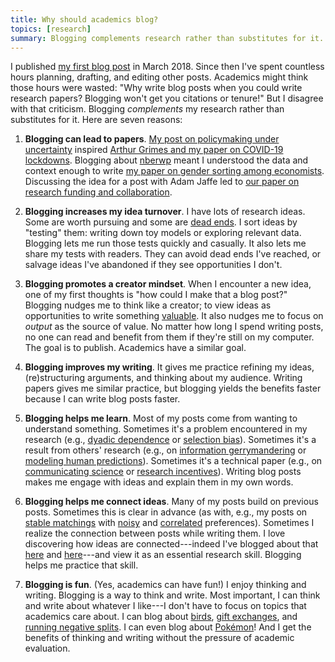 ```yaml
---
title: Why should academics blog?
topics: [research]
summary: Blogging complements research rather than substitutes for it.
---
```


I published [my first blog post](/blog/habitat-choices-first-generation-pokemon/) in March 2018.
Since then I've spent countless hours planning, drafting, and editing other posts.
Academics might think those hours were wasted:
"Why write blog posts when you could write research papers?
Blogging won't get you citations or tenure!"
But I disagree with that criticism.
Blogging *complements* my research rather than substitutes for it.
Here are seven reasons:

1. **Blogging can lead to papers**.
[My post on policymaking under uncertainty](/blog/policymaking-under-uncertainty/) inspired [Arthur Grimes and my paper on COVID-19 lockdowns](/blog/covid-19-lockdown-two-sided-uncertainty/).
Blogging about [nberwp](https://github.com/bldavies/nberwp/) meant I understood the data and context enough to write [my paper on gender sorting among economists](/blog/gender-sorting-economists/).
Discussing the idea for a post with Adam Jaffe led to [our paper on research funding and collaboration](/blog/research-funding-collaboration/).

2. **Blogging increases my idea turnover**.
I have lots of research ideas.
Some are worth pursuing and some are [dead ends](/blog/dead-ends/).
I sort ideas by "testing" them: writing down toy models or exploring relevant data.
Blogging lets me run those tests quickly and casually.
It also lets me share my tests with readers.
They can avoid dead ends I've reached, or salvage ideas I've abandoned if they see opportunities I don't.

3. **Blogging promotes a creator mindset**.
When I encounter a new idea, one of my first thoughts is "how could I make that a blog post?"
Blogging nudges me to think like a creator; to view ideas as opportunities to write something [valuable](https://youtu.be/vtIzMaLkCaM?t=823).
It also nudges me to focus on *output* as the source of value.
No matter how long I spend writing posts, no one can read and benefit from them if they're still on my computer.
The goal is to publish.
Academics have a similar goal.

4. **Blogging improves my writing**.
It gives me practice refining my ideas, (re)structuring arguments, and thinking about my audience.
Writing papers gives me similar practice, but blogging yields the benefits faster because I can write blog posts faster.

5. **Blogging helps me learn**.
Most of my posts come from wanting to understand something.
Sometimes it's a problem encountered in my research (e.g., [dyadic dependence](/blog/dyadic-dependence) or [selection bias](/blog/understanding-selection-bias/)).
Sometimes it's a result from others' research (e.g., on [information gerrymandering](/blog/information-gerrymandering/) or [modeling human predictions](/blog/improving-human-predictions/)).
Sometimes it's a technical paper (e.g., on [communicating science](/blog/communicating-science/) or [research incentives](/blog/research-incentives-evolution-knowledge/)).
Writing blog posts makes me engage with ideas and explain them in my own words.

6. **Blogging helps me connect ideas**.
Many of my posts build on previous posts.
Sometimes this is clear in advance (as with, e.g., my posts on [stable matchings](/blog/stable-matchings/) with [noisy](/blog/stable-matchings-noisy-preferences/) and [correlated](/blog/stable-matchings-correlated-preferences/) preferences).
Sometimes I realize the connection between posts while writing them.
I love discovering how ideas are connected---indeed I've blogged about that [here](/blog/college-degrees-similarity-measures/) and [here](/blog/estimating-research-field-similarities/)---and view it as an essential research skill.
Blogging helps me practice that skill.

7. **Blogging is fun**.
(Yes, academics can have fun!)
I enjoy thinking and writing.
Blogging is a way to think and write.
Most important, I can think and write about whatever I like---I don't have to focus on topics that academics care about.
I can blog about [birds](/blog/birds-voting-russian-interference/), [gift exchanges](/blog/white-elephant-gift-exchanges/), and [running negative splits](/blog/rationalizing-negative-splits/).
I can even blog about [Pokémon](/blog/habitat-choices-first-generation-pokemon)!
And I get the benefits of thinking and writing without the pressure of academic evaluation.
